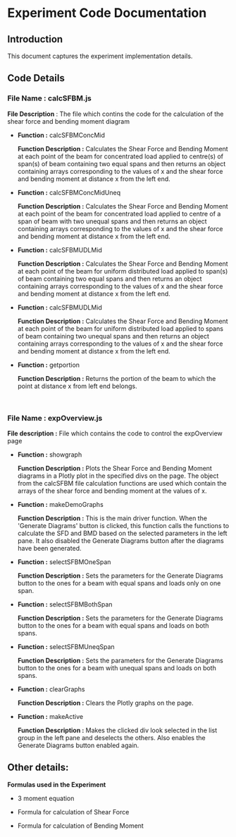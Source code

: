 # Experiment Code Documentation

## **Introduction**

This document captures the experiment implementation details.

## **Code Details**

### **File Name** : calcSFBM.js

**File Description** : The file which contins the code for the calculation of the shear force and bending moment diagram

* **Function :** calcSFBMConcMid

    **Function Description :** Calculates the Shear Force and Bending Moment at each point of the beam for concentrated load applied to centre(s) of span(s) of beam containing two equal spans and then returns an object containing arrays corresponding to the values of x and the shear force and bending moment at distance x from the left end.

* **Function :** calcSFBMConcMidUneq

    **Function Description :** Calculates the Shear Force and Bending Moment at each point of the beam for concentrated load applied to centre of a span of beam with two unequal spans and then returns an object containing arrays corresponding to the values of x and the shear force and bending moment at distance x from the left end.

* **Function :** calcSFBMUDLMid

    **Function Description :** Calculates the Shear Force and Bending Moment at each point of the beam for uniform distributed load applied to span(s) of beam containing two equal spans and then returns an object containing arrays corresponding to the values of x and the shear force and bending moment at distance x from the left end.

* **Function :** calcSFBMUDLMid

    **Function Description :** Calculates the Shear Force and Bending Moment at each point of the beam for uniform distributed load applied to spans of beam containing two unequal spans and then returns an object containing arrays corresponding to the values of x and the shear force and bending moment at distance x from the left end.

* **Function :** getportion

    **Function Description :** Returns the portion of the beam to which the point at distance x from left end belongs.

<br>

### **File Name :** expOverview.js

**File description :** File which contains the code to control the expOverview page

* **Function :** showgraph

    **Function Description :** Plots the Shear Force and Bending Moment diagrams in a Plotly plot in the specified divs on the page. The object from the calcSFBM file calculation functions are used which contain the arrays of the shear force and bending moment at the values of x.

* **Function :** makeDemoGraphs

    **Function Description :** This is the main driver function. When the 'Generate Diagrams' button is clicked, this function calls the functions to calculate the SFD and BMD based on the selected parameters in the left pane. It also disabled the Generate Diagrams button after the diagrams have been generated.

* **Function :** selectSFBMOneSpan

    **Function Description :** Sets the parameters for the Generate Diagrams button to the ones for a beam with equal spans and loads only on one span.

* **Function :** selectSFBMBothSpan

    **Function Description :** Sets the parameters for the Generate Diagrams button to the ones for a beam with equal spans and loads on both spans.

* **Function :** selectSFBMUneqSpan

    **Function Description :** Sets the parameters for the Generate Diagrams button to the ones for a beam with unequal spans and loads on both spans.

* **Function :** clearGraphs

    **Function Description :** Clears the Plotly graphs on the page.

* **Function :** makeActive

    **Function Description :** Makes the clicked div look selected in the list group in the left pane and deselects the others. Also enables the Generate Diagrams button enabled again.


## **Other details:**

**Formulas used in the Experiment**

* 3 moment equation

* Formula for calculation of Shear Force

* Formula for calculation of Bending Moment